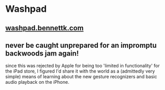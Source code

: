 # Washpad
## [washpad.bennettk.com](http://washpad.bennettk.com)

## never be caught unprepared for an impromptu backwoods jam again!

since this was rejected by Apple for being too 'limited in functionality' for the iPad store, I figured I'd share it with the world as a (admittedly very simple) means of learning about the new gesture recognizers and basic audio playback on the iPhone.  